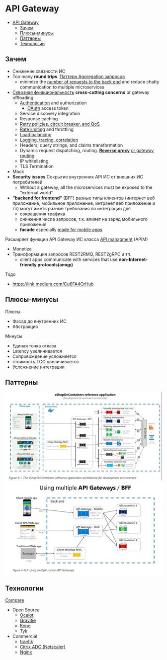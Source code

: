 
# API Gateway

- [API Gateway](#api-gateway)
  - [Зачем](#зачем)
  - [Плюсы-минусы](#плюсы-минусы)
  - [Паттерны](#паттерны)
  - [Технологии](#технологии)

## Зачем

- Снижение связности ИС
- Too many __round trips__. [Паттерн Aggregation запросов](https://docs.microsoft.com/ru-ru/azure/architecture/patterns/gateway-aggregation)
  - minimize the [number of requests to the back end](https://docs.microsoft.com/ru-ru/dotnet/architecture/microservices/architect-microservice-container-applications/direct-client-to-microservice-communication-versus-the-api-gateway-pattern) and reduce chatty
communication to multiple microservices
- [Сквозная функциональность](https://docs.microsoft.com/ru-ru/azure/architecture/patterns/gateway-offloading) __cross-cutting concerns__ or gateway offloading  
  - [Authentication](https://konghq.com/learning-center/api-gateway/api-gateway-authentication) and authorization
    - [OAuth](../arch/../technology/protocols.integration/oauth.md) access token
  - Service discovery integration
  - Response caching
  - [Retry policies, circuit breaker, and QoS](../arch/pattern/pattern.failure.md)
  - [Rate limiting](../arch/pattern/rate.limit.md) and throttling
  - [Load balancing](../arch/pattern/load.balancing.md)
  - [Logging, tracing, correlation](../arch/ability/observability.md)
  - Headers, query strings, and claims transformation
  - Dynamic request dispatching, routing. __[Reverse proxy](../arch/pattern/pattern.proxy.reverse.md)__ [or gateway routing](https://docs.microsoft.com/ru-ru/azure/architecture/patterns/gateway-routing)
  - IP whitelisting
  - TLS Termination
- Mock
- __Security issues__ Сокрытие внутренних API ИС от внешних ИС потребителей
  - Without a gateway, all the microservices must be exposed to the “external world"
- __“backend for frontend”__ (BFF) разные типы клиентов (интернет веб приложение, мобильное приложение, интранет веб приложение и тп) могут иметь разные требования по интеграции для
  - сокращения трафика
  - снижения числа запросов, т.к. влияет на заряд мобильного приложения
  - __facade__ especially [made for mobile apps](https://microservices.io/patterns/apigateway)

Расширяет функции API Gateway ИС класса [API managment](api-managment.md) (APIM)

- Monetize
- Трансформация запросов REST2RMQ, REST2gRPC и тп.
  - client apps communicate with services that use __non-Internet-friendly protocols(amqp)__

Тодо
- https://link.medium.com/Cu6FA4CrHub

## Плюсы-минусы

Плюсы

- Фасад до внутренних ИС
- Абстракция

Минусы

- Единая точка отказа
- Latency увеличивается
- Сопровождение усложняется 
- стоимость ТСО увеличивается
- Усложнение интеграции

## Паттерны

![gw](/img/pattern/integration/api.gw.jpg)
![gw multi](/img/pattern/integration/api.gw.multi.jpg)

## Технологии

[Compare](https://www.techtarget.com/searchapparchitecture/feature/A-feature-rundown-of-6-popular-API-gateway-tools)

- Open Source
  - [Ocelot](https://medium.com/aspnetrun/building-ocelot-api-gateway-microservices-with-asp-net-core-and-docker-container-13f96026e86c)
  - [Gravitie](../technology/middleware/api.gateway/gw.gravitee.md)
  - [Kong](../technology/middleware/api.gateway/gw.kong.md)
  - Tyk
- Commercial
  - [traefik](https://traefik.io/solutions/api-gateway/)
  - [Citrix ADC (Netscaler)](../technology/middleware/proxy/proxy.netscaler.md)
  - [Nginx](../technology/middleware/proxy/proxy.nginx.md)
